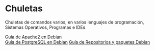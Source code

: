 # Chuletas
Chuletas de comandos varios, en varios lenguajes de programación, Sistemas Operativos, Programas e IDEs

<a href="https://github.com/engelpain/Chuletas/blob/master/apache.txt">Guía de Apache2 en Debian</a> <br>
<a href="https://github.com/engelpain/Chuletas/blob/master/postgres.txt">Guía de PostgreSQL en Debian</a>
<a href="https://github.com/engelpain/Chuletas/blob/master/PaquetesLinux.txt">Guía de Repositorios y paquetes Debian</a>
